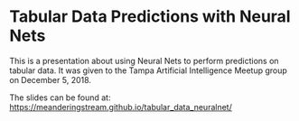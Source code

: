 # Tabular Data Predictions with Neural Nets

This is a presentation about using Neural Nets to perform predictions on tabular data.  It was given to the Tampa Artificial Intelligence Meetup group on December 5, 2018.

The slides can be found at:  https://meanderingstream.github.io/tabular_data_neuralnet/ 